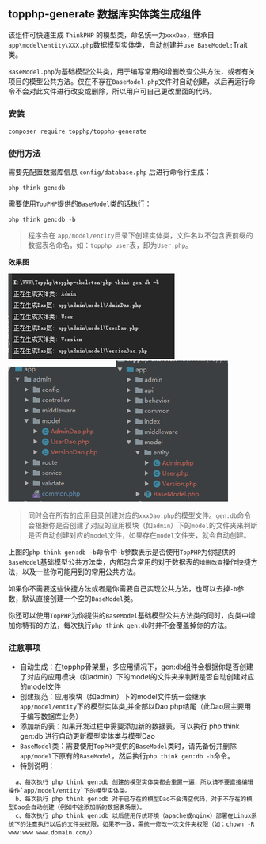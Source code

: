 ## topphp-generate 数据库实体类生成组件

该组件可快速生成 `ThinkPHP` 的模型类，命名统一为`xxxDao`，继承自 `app\model\entity\XXX.php`数据模型实体类，自动创建并`use BaseModel;`Trait类。

`BaseModel.php`为基础模型公共类，用于编写常用的增删改查公共方法，或者有关项目的模型公共方法。仅在不存在`BaseModel.php`文件时自动创建，以后再运行命令不会对此文件进行改变或删除，所以用户可自己更改里面的代码。


### 安装

```bash
composer require topphp/topphp-generate
```

### 使用方法

需要先配置数据库信息 `config/database.php` 后进行命令行生成：

```shell
php think gen:db
```

需要使用`TopPHP`提供的`BaseModel`类的话执行：

```shell
php think gen:db -b
```

> 程序会在 `app/model/entity`目录下创建实体类，文件名以不包含表前缀的数据表名命名，如：`topphp_user`表，即为`User.php`。

**效果图**

![](/assets/db.png)![](/assets/gendb1.png)![](/assets/gendb2.png)

> 同时会在所有的应用目录创建对应的`xxxDao.php`的模型文件。`gen:db`命令会根据你是否创建了对应的应用模块（如`admin`）下的`model`的文件夹来判断是否自动创建对应的`model`文件，如果存在`model`文件夹，就会自动创建。

上图的`php think gen:db -b`命令中`-b`参数表示是否使用`TopPHP`为你提供的`BaseModel`基础模型公共方法类，内部包含常用的对于数据表的`增删改查`操作快捷方法，以及一些你可能用到的常用公共方法。

如果你不需要这些快捷方法或者是你需要自己实现公共方法，也可以去掉`-b`参数，默认直接创建一个空的`BaseModel`类。

你还可以使用`TopPHP`为你提供的`BaseModel`基础模型公共方法类的同时，向类中增加你特有的方法，每次执行`php think gen:db`时并不会覆盖掉你的方法。

### 注意事项

* 自动生成：在topphp骨架里，多应用情况下，gen:db组件会根据你是否创建了对应的应用模块（如admin）下的model的文件夹来判断是否自动创建对应的model文件
* 创建规范：应用模块（如admin）下的model文件统一会继承`app/model/entity`下的模型实体类,并全部以Dao.php结尾（此Dao层主要用于编写数据库业务）
* 添加新的表：如果开发过程中需要添加新的数据表，可以执行 php think gen:db 进行自动更新模型实体类与模型Dao
* `BaseModel`类：需要使用`TopPHP`提供的`BaseModel`类时，请先备份并删除`app/model`下原有的`BaseModel`，然后执行`php think gen:db -b`命令。
* 特别说明：
```
  a、每次执行 php think gen:db 创建的模型实体类都会重置一遍，所以请不要直接编辑操作`app/model/entity`下的模型实体类。
  b、每次执行 php think gen:db 对于已存在的模型Dao不会清空代码，对于不存在的模型Dao会自动创建（例如中途添加新的数据表场景）。
  c、每次执行 php think gen:db 以后使用传统环境（apache或nginx）部署在Linux系统下的注意执行以后的文件夹权限，如果不一致，需统一修改一次文件夹权限（如：chown -R www:www www.domain.com/）
```
